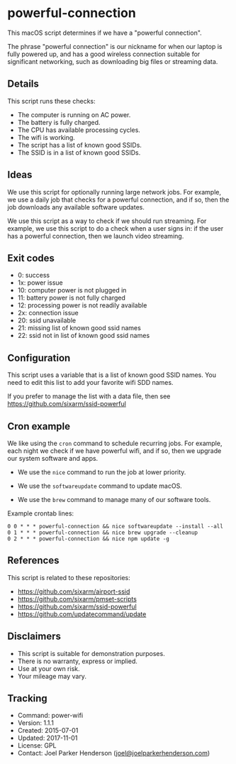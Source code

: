 # powerful-connection

This macOS script determines if we have a "powerful connection".

The phrase "powerful connection" is our nickname for when our laptop
is fully powered up, and has a good wireless connection suitable for
significant networking, such as downloading big files or streaming data.

## Details

This script runs these checks:

  * The computer is running on AC power.
  * The battery is fully charged.
  * The CPU has available processing cycles.
  * The wifi is working.
  * The script has a list of known good SSIDs.
  * The SSID is in a list of known good SSIDs.

## Ideas

We use this script for optionally running large network jobs.
For example, we use a daily job that checks for a powerful connection,
and if so, then the job downloads any available software updates.

We use this script as a way to check if we should run streaming.
For example, we use this script to do a check when a user signs in:
if the user has a powerful connection, then we launch video streaming.

## Exit codes

  * 0: success
  * 1x: power issue
  * 10: computer power is not plugged in
  * 11: battery power is not fully charged
  * 12: processing power is not readily available
  * 2x: connection issue
  * 20: ssid unavailable
  * 21: missing list of known good ssid names
  * 22: ssid not in list of known good ssid names

## Configuration

This script uses a variable that is a list of known good SSID names.
You need to edit this list to add your favorite wifi SDD names.

If you prefer to manage the list with a data file,
then see https://github.com/sixarm/ssid-powerful

## Cron example

We like using the `cron` command to schedule recurring jobs.
For example, each night we check if we have powerful wifi, 
and if so, then we upgrade our system software and apps.

  * We use the `nice` command to run the job at lower priority.

  * We use the `softwareupdate` command to update macOS.

  * We use the `brew` command to manage many of our software tools.

Example crontab lines:

    0 0 * * * powerful-connection && nice softwareupdate --install --all
    0 1 * * * powerful-connection && nice brew upgrade --cleanup
    0 2 * * * powerful-connection && nice npm update -g

## References

This script is related to these repositories:

  * https://github.com/sixarm/airport-ssid
  * https://github.com/sixarm/pmset-scripts
  * https://github.com/sixarm/ssid-powerful
  * https://github.com/updatecommand/update

## Disclaimers

  * This script is suitable for demonstration purposes.
  * There is no warranty, express or implied.
  * Use at your own risk.
  * Your mileage may vary. 

## Tracking

  * Command: power-wifi
  * Version: 1.1.1
  * Created: 2015-07-01
  * Updated: 2017-11-01
  * License: GPL
  * Contact: Joel Parker Henderson (joel@joelparkerhenderson.com)
